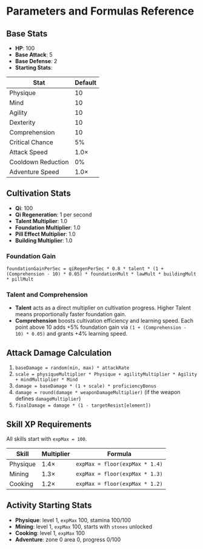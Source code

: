 # Parameters and Formulas Reference

## Base Stats
- **HP**: 100
- **Base Attack**: 5
- **Base Defense**: 2
- **Starting Stats**:

| Stat | Default |
| ---- | ------- |
| Physique | 10 |
| Mind | 10 |
| Agility | 10 |
| Dexterity | 10 |
| Comprehension | 10 |
| Critical Chance | 5% |
| Attack Speed | 1.0× |
| Cooldown Reduction | 0% |
| Adventure Speed | 1.0× |

## Cultivation Stats
- **Qi**: 100
- **Qi Regeneration**: 1 per second
- **Talent Multiplier**: 1.0
- **Foundation Multiplier**: 1.0
- **Pill Effect Multiplier**: 1.0
- **Building Multiplier**: 1.0

### Foundation Gain
`foundationGainPerSec = qiRegenPerSec * 0.8 * talent * (1 + (Comprehension - 10) * 0.05) * foundationMult * lawMult * buildingMult * pillMult`

### Talent and Comprehension
- **Talent** acts as a direct multiplier on cultivation progress. Higher Talent means proportionally faster foundation gain.
- **Comprehension** boosts cultivation efficiency and learning speed. Each point above 10 adds +5% foundation gain via `(1 + (Comprehension - 10) * 0.05)` and grants +4% learning speed.

## Attack Damage Calculation
1. `baseDamage = random(min, max) * attackRate`
2. `scale = physiqueMultiplier * Physique + agilityMultiplier * Agility + mindMultiplier * Mind`
3. `damage = baseDamage * (1 + scale) * proficiencyBonus`
4. `damage = round(damage * weaponDamageMultiplier)` (if the weapon defines `damageMultiplier`)
5. `finalDamage = damage * (1 - targetResist[element])`

## Skill XP Requirements
All skills start with `expMax = 100`.

| Skill | Multiplier | Formula |
| ----- | ---------- | ------- |
| Physique | 1.4× | `expMax = floor(expMax * 1.4)` |
| Mining | 1.3× | `expMax = floor(expMax * 1.3)` |
| Cooking | 1.2× | `expMax = floor(expMax * 1.2)` |

## Activity Starting Stats

- **Physique**: level 1, `expMax` 100, stamina 100/100
- **Mining**: level 1, `expMax` 100, starts with `stones` unlocked
- **Cooking**: level 1, `expMax` 100
- **Adventure**: zone 0 area 0, progress 0/100
